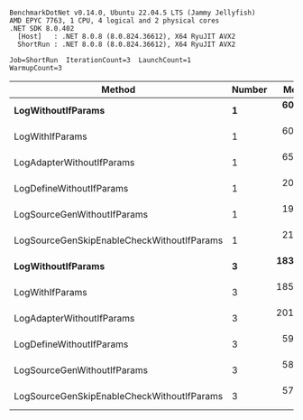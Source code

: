 ```

BenchmarkDotNet v0.14.0, Ubuntu 22.04.5 LTS (Jammy Jellyfish)
AMD EPYC 7763, 1 CPU, 4 logical and 2 physical cores
.NET SDK 8.0.402
  [Host]   : .NET 8.0.8 (8.0.824.36612), X64 RyuJIT AVX2
  ShortRun : .NET 8.0.8 (8.0.824.36612), X64 RyuJIT AVX2

Job=ShortRun  IterationCount=3  LaunchCount=1  
WarmupCount=3  

```
| Method                                     | Number | Mean      | Error     | StdDev   | Min       | Max       | Gen0   | Allocated |
|------------------------------------------- |------- |----------:|----------:|---------:|----------:|----------:|-------:|----------:|
| **LogWithoutIfParams**                         | **1**      |  **60.99 ns** |  **2.513 ns** | **0.138 ns** |  **60.87 ns** |  **61.14 ns** | **0.0010** |      **88 B** |
| LogWithIfParams                            | 1      |  60.88 ns | 22.403 ns | 1.228 ns |  59.84 ns |  62.23 ns | 0.0010 |      88 B |
| LogAdapterWithoutIfParams                  | 1      |  65.82 ns |  0.739 ns | 0.040 ns |  65.78 ns |  65.86 ns | 0.0010 |      88 B |
| LogDefineWithoutIfParams                   | 1      |  20.00 ns |  0.300 ns | 0.016 ns |  19.98 ns |  20.01 ns |      - |         - |
| LogSourceGenWithoutIfParams                | 1      |  19.98 ns |  0.852 ns | 0.047 ns |  19.94 ns |  20.03 ns |      - |         - |
| LogSourceGenSkipEnableCheckWithoutIfParams | 1      |  21.62 ns |  0.465 ns | 0.025 ns |  21.59 ns |  21.64 ns |      - |         - |
| **LogWithoutIfParams**                         | **3**      | **183.03 ns** | **13.586 ns** | **0.745 ns** | **182.37 ns** | **183.83 ns** | **0.0031** |     **264 B** |
| LogWithIfParams                            | 3      | 185.00 ns | 10.582 ns | 0.580 ns | 184.37 ns | 185.51 ns | 0.0031 |     264 B |
| LogAdapterWithoutIfParams                  | 3      | 201.69 ns |  9.081 ns | 0.498 ns | 201.14 ns | 202.10 ns | 0.0031 |     264 B |
| LogDefineWithoutIfParams                   | 3      |  59.26 ns |  0.532 ns | 0.029 ns |  59.23 ns |  59.29 ns |      - |         - |
| LogSourceGenWithoutIfParams                | 3      |  58.51 ns |  0.190 ns | 0.010 ns |  58.50 ns |  58.52 ns |      - |         - |
| LogSourceGenSkipEnableCheckWithoutIfParams | 3      |  57.61 ns |  4.462 ns | 0.245 ns |  57.34 ns |  57.81 ns |      - |         - |
